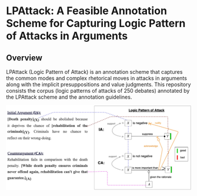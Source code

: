 # LPAttack: A Feasible Annotation Scheme for Capturing Logic Pattern of Attacks in Arguments

## Overview
LPAttack (Logic Pattern of Attack) is an annotation scheme that captures the common modes and complex rhetorical moves in attacks in arguments along with the implicit presuppositions and value judgments. This repository consists the corpus (logic patterns of attacks of 250 debates) annotated by the LPAttack scheme and the annotation guidelines.

![overview](https://github.com/cl-tohoku/LPAttack/blob/master/lpattack_example.jpg "overview")
